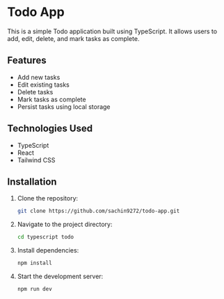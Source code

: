 # Todo App

This is a simple Todo application built using TypeScript. It allows users to add, edit, delete, and mark tasks as complete.

## Features

- Add new tasks
- Edit existing tasks
- Delete tasks
- Mark tasks as complete
- Persist tasks using local storage

## Technologies Used

- TypeScript
- React
- Tailwind CSS

## Installation

1. Clone the repository:
   ```sh
   git clone https://github.com/sachin9272/todo-app.git

2. Navigate to the project directory:
   ```sh
   cd typescript todo
3. Install dependencies:
   ```sh
   npm install
4. Start the development server:
   ```sh
   npm run dev

